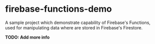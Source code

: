 # firebase-functions-demo

A sample project which demonstrate capability of Firebase's Functions, used for manipulating data where are stored in Firebase's Firestore.

__TODO: Add more info__